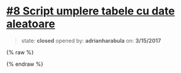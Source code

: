 # [\#8 Script umplere tabele cu date aleatoare](https://github.com/adrianharabula/condr/issues/8)

> state: **closed** opened by: **adrianharabula** on: **3/15/2017**

{% raw %}

{% endraw %}



